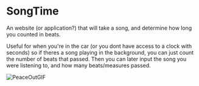 # SongTime
An website (or application?) that will take a song, and determine how long you counted in beats. 

Useful for when you're in the car (or you dont have access to a clock with seconds) so if theres a song playing in the background, you can just count the number of beats that passed. Then you can later input the song you were listening to, and how many beats/measures passed. 


![PeaceOutGIF](https://user-images.githubusercontent.com/18372532/111093384-2bc0ee80-850f-11eb-979a-2f90c197a27c.gif)
